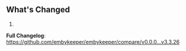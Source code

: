 ## What's Changed

1.

**Full Changelog**: https://github.com/embykeeper/embykeeper/compare/v0.0.0...v3.3.26
